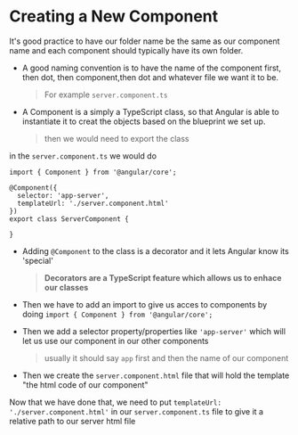 # Creating a New Component

It's good practice to have our folder name be the same as our component name and each component should typically have its own folder.

- A good naming convention is to have the name of the component first, then dot, then component,then dot and whatever file we want it to be.

  > For example `server.component.ts`

- A Component is a simply a TypeScript class, so that Angular is able to instantiate it to creat the objects based on the blueprint we set up.
  > then we would need to export the class

in the `server.component.ts` we would do

```
import { Component } from '@angular/core';

@Component({
  selector: 'app-server',
  templateUrl: './server.component.html'
})
export class ServerComponent {

}
```

- Adding `@Component` to the class is a decorator and it lets Angular know its 'special'

  > **Decorators are a TypeScript feature which allows us to enhace our classes**

- Then we have to add an import to give us acces to components by doing `import { Component } from '@angular/core';`

- Then we add a selector property/properties like `'app-server'` which will let us use our component in our other components

  > usually it should say `app` first and then the name of our component

- Then we create the `server.component.html` file that will hold the template "the html code of our component"

Now that we have done that, we need to put `templateUrl: './server.component.html'` in our `server.component.ts` file to give it a relative path to our server html file
